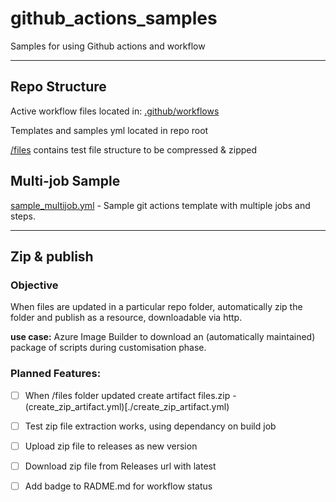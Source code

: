 # github_actions_samples
Samples for using Github actions and workflow

---

## Repo Structure
Active workflow files located in: [.github/workflows](.github/workflows)

Templates and samples yml located in repo root

[/files](./files) contains test file structure to be compressed & zipped

## Multi-job Sample
[sample_multijob.yml](./sample_multijob.yml) - Sample git actions template with multiple jobs and steps.

---

## Zip & publish
### Objective
When files are updated in a particular repo folder, automatically zip the folder and publish as a resource, downloadable via http.


**use case:**
Azure Image Builder to download an (automatically maintained) package of scripts during customisation phase.  

### Planned Features:
 - [ ] When /files folder updated create artifact files.zip - (create_zip_artifact.yml)[./create_zip_artifact.yml)
 - [ ] Test zip file extraction works, using dependancy on build job
 - [ ] Upload zip file to releases as new version
 - [ ] Download zip file from Releases url with latest
 - [ ] Add badge to RADME.md for workflow status

